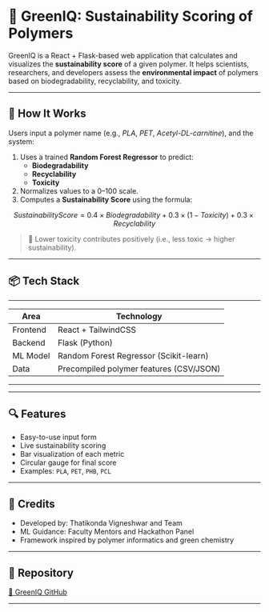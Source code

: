 
# 🌱 GreenIQ: Sustainability Scoring of Polymers

GreenIQ is a React + Flask-based web application that calculates and visualizes the **sustainability score** of a given polymer. It helps scientists, researchers, and developers assess the **environmental impact** of polymers based on biodegradability, recyclability, and toxicity.

---

## 🧠 How It Works

Users input a polymer name (e.g., *PLA*, *PET*, *Acetyl-DL-carnitine*), and the system:

1. Uses a trained **Random Forest Regressor** to predict:
   - **Biodegradability**
   - **Recyclability**
   - **Toxicity**
2. Normalizes values to a 0–100 scale.
3. Computes a **Sustainability Score** using the formula:

```math
Sustainability Score = 0.4 × Biodegradability + 0.3 × (1 - Toxicity) + 0.3 × Recyclability
```

> 🔄 Lower toxicity contributes positively (i.e., less toxic → higher sustainability).

---

## 📦 Tech Stack

--------------------------------------------------------
| Area       | Technology                              |
|------------|-----------------------------------------|
| Frontend   | React + TailwindCSS                     |
| Backend    | Flask (Python)                          |
| ML Model   | Random Forest Regressor (Scikit-learn)  |
| Data       | Precompiled polymer features (CSV/JSON) |
-------------------------------------------------------
---

## 🔍 Features

- Easy-to-use input form
- Live sustainability scoring
- Bar visualization of each metric
- Circular gauge for final score
- Examples: `PLA`, `PET`, `PHB`, `PCL`

---

## 🤝 Credits

- Developed by: Thatikonda Vigneshwar and Team
- ML Guidance: Faculty Mentors and Hackathon Panel
- Framework inspired by polymer informatics and green chemistry

---

## 📎 Repository

[🔗 GreenIQ GitHub](https://github.com/rahulmani-28/VITS_hackathon)

---

